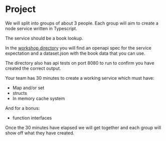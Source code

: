 # Project

We will split into groups of about 3 people. Each group will aim to create a node service written in Typescript.

The service should be a book lookup.

In the [workshop directory](./workshop) you will find an openapi spec for the service expectation and a dataset.json with the book data that you can use.

The directory also has api tests on port 8080 to run to confirm you have created the correct output.

Your team has 30 minutes to create a working service which must have:
 - Map and/or set
 - structs 
 - In memory cache system

And for a bonus:
 - function interfaces

Once the 30 minutes have elapsed we will get together and each group will show off what they have created.
